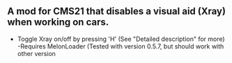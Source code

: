 ## A mod for CMS21 that disables a visual aid (Xray) when working on cars.

- Toggle Xray on/off by pressing 'H' (See "Detailed description" for more)
-Requires MelonLoader (Tested with version 0.5.7, but should work with other version
